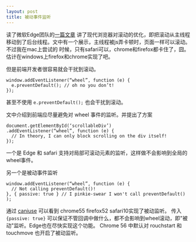 ```yaml
---
layout: post
title: 被动事件监听
---
```


读了微软Edge团队的[一篇文章](https://blogs.windows.com/msedgedev/2017/03/08/scrolling-on-the-web/#kRhE0HeVS0Q6qMO8.97)
讲了现代浏览器对滚动的优化，即把滚动从主线程移动到了后台线程。文中有一个展示，主线程被js弄卡顿时，页面一样可以滚动。不过我在mac上尝试的
时候，只有safari可以，chrome和firefox都卡住了，囧。估计在windows上firefox和chrome实现了吧。
<!-- more -->
但是前端开发者很容易就会干扰到滚动。

    window.addEventListener(“wheel”, function (e) {
      e.preventDefault(); // oh no you don’t!
    });

甚至不使用 `e.preventDefault();` 也会干扰到滚动。

文中介绍到前端应尽量避免对 wheel 事件的监听。并提出了方案

    document.getElementById(‘scrollableDiv’)
    .addEventListener(“wheel”, function (e) {
      // In theory, I can only block scrolling on the div itself!
    });
 
一个是 Edge 和 safari 支持对局部可滚动元素的监听，这样做不会影响到全局的wheel事件。

另一个是被动事件监听
    
    window.addEventListener(“wheel”, function (e) {
      // Not calling preventDefault()!
    }, { passive: true } // I pinkie-swear I won't call preventDefault()
    );
    
通过 [caniuse](http://caniuse.com/#feat=passive-event-listener)   可以看到 chrome55 firefox52 safari10实现了被动监听。
传入 `{passive: true}` 可以保证不管回调中做什么，都不会影响到wheel滚动，即"被动"监听。Edge也在尽快实现这个功能。
Chrome 56 中默认对 rouchstart 和 touchmove 也开启了被动监听。
